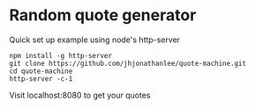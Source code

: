 # Random quote generator

Quick set up example using node's http-server
```
npm install -g http-server
git clone https://github.com/jhjonathanlee/quote-machine.git
cd quote-machine
http-server -c-1
```

Visit localhost:8080 to get your quotes
